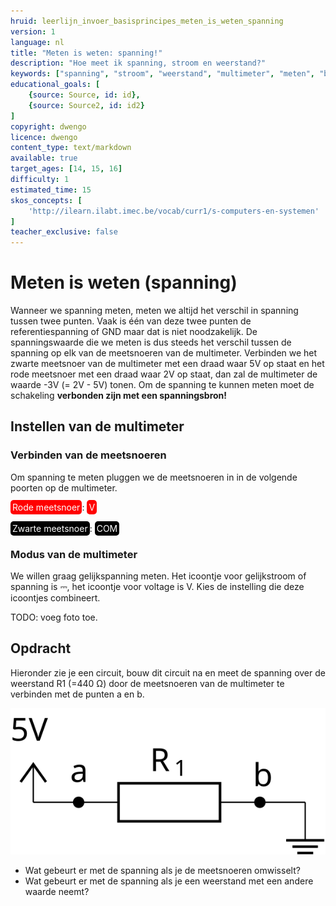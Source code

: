 ```yaml
---
hruid: leerlijn_invoer_basisprincipes_meten_is_weten_spanning
version: 1
language: nl
title: "Meten is weten: spanning!"
description: "Hoe meet ik spanning, stroom en weerstand?"
keywords: ["spanning", "stroom", "weerstand", "multimeter", "meten", "basisprincipes", "microcontroller", "µC", "arduino", "dwenguino"]
educational_goals: [
    {source: Source, id: id}, 
    {source: Source2, id: id2}
]
copyright: dwengo
licence: dwengo
content_type: text/markdown
available: true
target_ages: [14, 15, 16]
difficulty: 1
estimated_time: 15
skos_concepts: [
    'http://ilearn.ilabt.imec.be/vocab/curr1/s-computers-en-systemen'
]
teacher_exclusive: false
---
```


# Meten is weten (spanning)

Wanneer we spanning meten, meten we altijd het verschil in spanning tussen twee punten. Vaak is één van deze twee punten de referentiespanning of GND maar dat is niet noodzakelijk. De spanningswaarde die we meten is dus steeds het verschil tussen de spanning op elk van de meetsnoeren van de multimeter. Verbinden we het zwarte meetsnoer van de multimeter met een draad waar 5V op staat en het rode meetsnoer met een draad waar 2V op staat, dan zal de multimeter de waarde -3V (= 2V - 5V) tonen. Om de spanning te kunnen meten moet de schakeling **verbonden zijn met een spanningsbron!**

## Instellen van de multimeter

### Verbinden van de meetsnoeren

Om spanning te meten pluggen we de meetsnoeren in in de volgende poorten op de multimeter.

<span style="color: white; background-color: red; padding: 3px; border-radius: 5px; overflow:hidden">Rode meetsnoer</span>: <span style="color: white; background-color: red; padding: 3px; border-radius: 5px; overflow:hidden"> V </span><br><br>
<span style="color: white; background-color: black; padding: 3px; border-radius: 5px; overflow:hidden">Zwarte meetsnoer</span>: <span style="color: white; background-color: black; padding: 3px; border-radius: 5px; overflow:hidden">COM</span>

### Modus van de multimeter
We willen graag gelijkspanning meten. Het icoontje voor gelijkstroom of spanning is ⎓, het icoontje voor voltage is V. Kies de instelling die deze icoontjes combineert.

TODO: voeg foto toe.


<div class="dwengo-content assignment">
    <h2 class="title">Opdracht</h2>
    <div class="content">
        <p>
            Hieronder zie je een circuit, bouw dit circuit na en meet de spanning over de weerstand R1 (=440 Ω) door de meetsnoeren van de multimeter te verbinden met de punten a en b.
        </p>
        <img src="img/diagram.svg"></img>
        <ul>
            <li>Wat gebeurt er met de spanning als je de meetsnoeren omwisselt?</li>
            <li>Wat gebeurt er met de spanning als je een weerstand met een andere waarde neemt?</li>
        </ul>
    </div>
</div>